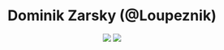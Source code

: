 <h1 align="center">Dominik Zarsky (@Loupeznik)</h1>

<div align="center">
  
![](https://storage.googleapis.com/cclil/generated/overview.svg)
![](https://storage.googleapis.com/cclil/generated/languages.svg)

</div>
